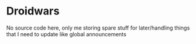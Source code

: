 # Droidwars
No source code here, only me storing spare stuff for later/handling things that I need to update like global announcements
